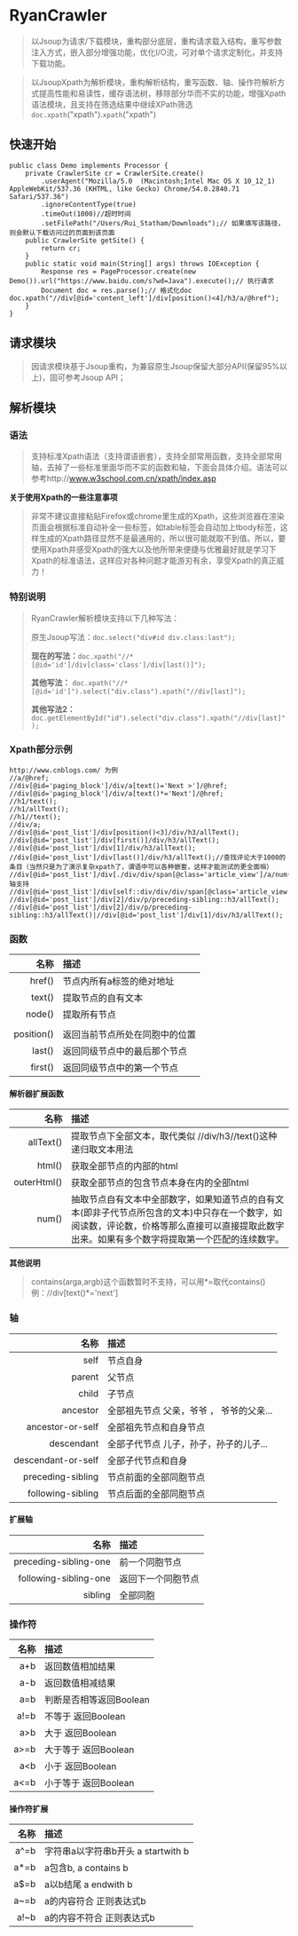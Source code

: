 # RyanCrawler
>以Jsoup为请求/下载模块，重构部分底层，重构请求载入结构，重写参数注入方式，嵌入部分增强功能，优化I/O流，可对单个请求定制化，并支持下载功能。

>以JsoupXpath为解析模块，重构解析结构，重写函数、轴、操作符解析方式提高性能和易读性，缓存语法树，移除部分华而不实的功能，增强Xpath语法模块，且支持在筛选结果中继续XPath筛选 `doc.xpath`("xpath").`xpath`("xpath") 

## 快速开始
  	public class Demo implements Processor {
		private CrawlerSite cr = CrawlerSite.create()
			.userAgent("Mozilla/5.0  (Macintosh;Intel Mac OS X 10_12_1) AppleWebKit/537.36 (KHTML, like Gecko) Chrome/54.0.2840.71 Safari/537.36")
			.ignoreContentType(true)
			.timeOut(1000)//超时时间
			.setFilePath("/Users/Rui_Statham/Downloads");// 如果填写该路径，则会默认下载访问过的页面到该页面
		public CrawlerSite getSite() {
			return cr;
		} 
		public static void main(String[] args) throws IOException {
			Response res = PageProcessor.create(new Demo()).url("https://www.baidu.com/s?wd=Java").execute();// 执行请求
			Document doc = res.parse();// 格式化doc							  doc.xpath("//div[@id='content_left']/div[position()<4]/h3/a/@href");
		}
	}
## 请求模块
> 因请求模块基于Jsoup重构，为兼容原生Jsoup保留大部分API(保留95%以上)，固可参考Jsoup API；
	
## 解析模块
### 语法
>支持标准Xpath语法（支持谓语嵌套），支持全部常用函数，支持全部常用轴，去掉了一些标准里面华而不实的函数和轴，下面会具体介绍。语法可以参考http://www.w3school.com.cn/xpath/index.asp

**关于使用Xpath的一些注意事项**

>非常不建议直接粘贴Firefox或chrome里生成的Xpath，这些浏览器在渲染页面会根据标准自动补全一些标签，如table标签会自动加上tbody标签，这样生成的Xpath路径显然不是最通用的，所以很可能就取不到值。所以，要使用Xpath并感受Xpath的强大以及他所带来便捷与优雅最好就是学习下Xpath的标准语法，这样应对各种问题才能游刃有余，享受Xpath的真正威力！

### 特别说明
> RyanCrawler解析模块支持以下几种写法：
> 
> 原生Jsoup写法：`doc.select("div#id div.class:last");`
> 
> **现在的写法：**`doc.xpath("//*[@id='id']/div[class='class']/div[last()]");`
> 
> **其他写法：** `doc.xpath("//*[@id='id']").select("div.class").xpath("//div[last]");`
> 
> **其他写法2：**`doc.getElementById("id").select("div.class").xpath("//div[last]");`

### Xpath部分示例
	http://www.cnblogs.com/ 为例
	//a/@href;
	//div[@id='paging_block']/div/a[text()='Next >']/@href;
	//div[@id='paging_block']/div/a[text()*='Next']/@href;
	//h1/text();
	//h1/allText();
	//h1//text();
	//div/a;
	//div[@id='post_list']/div[position()<3]/div/h3/allText();
	//div[@id='post_list']/div[first()]/div/h3/allText();
	//div[@id='post_list']/div[1]/div/h3/allText();
	//div[@id='post_list']/div[last()]/div/h3/allText();//查找评论大于1000的条目（当然只是为了演示复杂xpath了，谓语中可以各种嵌套，这样才能测试的更全面嘛）
	//div[@id='post_list']/div[./div/div/span[@class='article_view']/a/num()>1000]/div/h3/allText();//轴支持
	//div[@id='post_list']/div[self::div/div/div/span[@class='article_view']/a/num()>1000]/div/h3/allText();
	//div[@id='post_list']/div[2]/div/p/preceding-sibling::h3/allText();
	//div[@id='post_list']/div[2]/div/p/preceding-sibling::h3/allText()|//div[@id='post_list']/div[1]/div/h3/allText();
### **函数**
|名称|描述|
|------:|:------|
|href()|节点内所有a标签的绝对地址|
|text()|提取节点的自有文本|
|node()|提取所有节点|
|||
|position()|返回当前节点所处在同胞中的位置|
|last()|返回同级节点中的最后那个节点|
|first()|返回同级节点中的第一个节点|
#### **解析器扩展函数**
|名称|描述|
|------:|:------|
|allText()|提取节点下全部文本，取代类似 //div/h3//text()这种递归取文本用法|
|html()|获取全部节点的内部的html|
|outerHtml()|获取全部节点的包含节点本身在内的全部html|
|num()|抽取节点自有文本中全部数字，如果知道节点的自有文本(即非子代节点所包含的文本)中只存在一个数字，如阅读数，评论数，价格等那么直接可以直接提取此数字出来。如果有多个数字将提取第一个匹配的连续数字。|
**其他说明**
> contains(arga,argb)这个函数暂时不支持，可以用\*=取代contains() 例：//div[text()\*='next']
### **轴**
|名称|描述|
|------:|:------|
|self|节点自身|
|parent|父节点|
|child|子节点|
|ancestor|全部祖先节点 父亲，爷爷 ， 爷爷的父亲...|
|ancestor-or-self|全部祖先节点和自身节点|
|descendant|全部子代节点 儿子，孙子，孙子的儿子...|
|descendant-or-self|全部子代节点和自身|
|preceding-sibling|节点前面的全部同胞节点|
|following-sibling|节点后面的全部同胞节点|
#### **扩展轴**
|名称|描述|
|------:|:------|
|preceding-sibling-one|前一个同胞节点|
|following-sibling-one|返回下一个同胞节点|
|sibling|全部同胞|  
### **操作符**
|名称|描述|
|------:|:------|
|a+b|返回数值相加结果|
|a-b|返回数值相减结果|
|a=b|判断是否相等返回Boolean|
|a!=b|不等于 返回Boolean|
|a&gt;b|大于 返回Boolean|
|a>=b|大于等于 返回Boolean|
|a&lt;b|小于 返回Boolean|
|a<=b|小于等于 返回Boolean|  
#### **操作符扩展**
|名称|描述|
|------:|:------|
|a^=b|字符串a以字符串b开头 a startwith b|
|a*=b|a包含b, a contains b|
|a$=b|a以b结尾 a endwith b|
|a~=b|a的内容符合 正则表达式b|
|a!~b|a的内容不符合 正则表达式b|  

